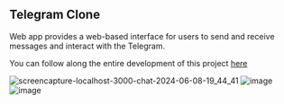 ## Telegram Clone
Web app provides a web-based interface for users to send and receive messages and interact with the Telegram.

You can follow along the entire development of this project <a href="https://www.youtube.com/watch?v=TkHmVpyPvOU" target="_blank">here</a>

![screencapture-localhost-3000-chat-2024-06-08-19_44_41](https://github.com/TathataHY/chatgram/assets/86846618/81b740f0-f324-48c4-a267-1d8f69ff1aa3)
![image](https://github.com/TathataHY/chatgram/assets/86846618/6b73f0e0-5716-4f32-98de-13b819b39993)
![image](https://github.com/TathataHY/chatgram/assets/86846618/6ce8b611-e27e-4699-8662-faba3ee8da75)
